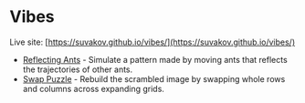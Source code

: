 # Vibes

Live site: [https://suvakov.github.io/vibes/](https://suvakov.github.io/vibes/)

- [Reflecting Ants](ReflectingAnts/index.html) - Simulate a pattern made by moving ants that reflects the trajectories of other ants.
- [Swap Puzzle](SwapPuzzle/index.html) - Rebuild the scrambled image by swapping whole rows and columns across expanding grids.
